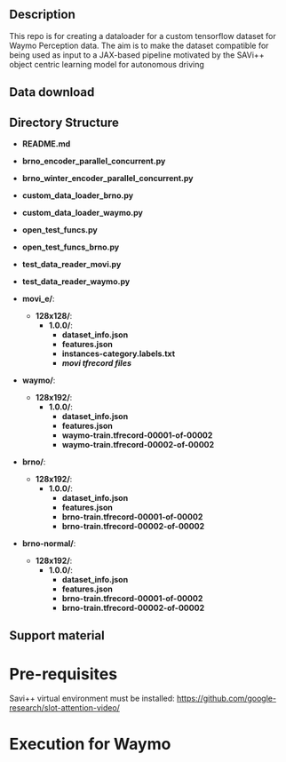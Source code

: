 ## Description

This repo is for creating a dataloader for a custom tensorflow dataset for Waymo Perception data. The aim is to make the dataset compatible for being used as input to a JAX-based pipeline motivated by the SAVi++ object centric learning model for autonomous driving

## Data download


## Directory Structure

- **README.md** 
- **brno_encoder_parallel_concurrent.py**
- **brno_winter_encoder_parallel_concurrent.py**
- **custom_data_loader_brno.py**
- **custom_data_loader_waymo.py**
- **open_test_funcs.py**
- **open_test_funcs_brno.py**
- **test_data_reader_movi.py** 
- **test_data_reader_waymo.py** 
- **movi_e/**: 
  - **128x128/**: 
    - **1.0.0/**: 
      - **dataset_info.json** 
      - **features.json**
      - **instances-category.labels.txt**
      - ***movi tfrecord files***
      
- **waymo/**: 
  - **128x192/**: 
    - **1.0.0/**: 
      - **dataset_info.json** 
      - **features.json**
      - **waymo-train.tfrecord-00001-of-00002**
      - **waymo-train.tfrecord-00002-of-00002**

- **brno/**: 
  - **128x192/**: 
    - **1.0.0/**: 
      - **dataset_info.json** 
      - **features.json**
      - **brno-train.tfrecord-00001-of-00002**
      - **brno-train.tfrecord-00002-of-00002**

- **brno-normal/**: 
  - **128x192/**: 
    - **1.0.0/**: 
      - **dataset_info.json** 
      - **features.json**
      - **brno-train.tfrecord-00001-of-00002**
      - **brno-train.tfrecord-00002-of-00002**

## Support material


# Pre-requisites
Savi++ virtual environment must be installed: https://github.com/google-research/slot-attention-video/

# Execution for Waymo
